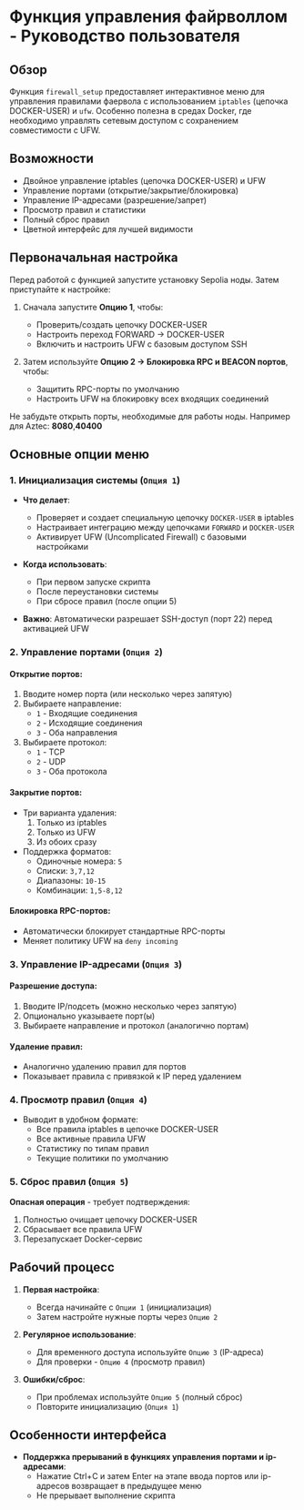 # Функция управления файрволлом - Руководство пользователя

## Обзор

Функция `firewall_setup` предоставляет интерактивное меню для управления правилами фаервола с использованием `iptables` (цепочка DOCKER-USER) и `ufw`. Особенно полезна в средах Docker, где необходимо управлять сетевым доступом с сохранением совместимости с UFW.

## Возможности

- Двойное управление iptables (цепочка DOCKER-USER) и UFW
- Управление портами (открытие/закрытие/блокировка)
- Управление IP-адресами (разрешение/запрет)
- Просмотр правил и статистики
- Полный сброс правил
- Цветной интерфейс для лучшей видимости

## Первоначальная настройка

Перед работой с функцией запустите установку Sepolia ноды. Затем приступайте к настройке:

1. Сначала запустите **Опцию 1**, чтобы:
    - Проверить/создать цепочку DOCKER-USER
    - Настроить переход FORWARD -> DOCKER-USER
    - Включить и настроить UFW с базовым доступом SSH

2. Затем используйте **Опцию 2 → Блокировка RPC и BEACON портов**, чтобы:
    - Защитить RPC-порты по умолчанию
    - Настроить UFW на блокировку всех входящих соединений

Не забудьте открыть порты, необходимые для работы ноды. Например для Aztec: **8080**,**40400**

## Основные опции меню

### 1. Инициализация системы (`Опция 1`)
- **Что делает**:
    - Проверяет и создает специальную цепочку `DOCKER-USER` в iptables
    - Настраивает интеграцию между цепочками `FORWARD` и `DOCKER-USER`
    - Активирует UFW (Uncomplicated Firewall) с базовыми настройками

- **Когда использовать**:
    - При первом запуске скрипта
    - После переустановки системы
    - При сбросе правил (после опции 5)

- **Важно**: Автоматически разрешает SSH-доступ (порт 22) перед активацией UFW

### 2. Управление портами (`Опция 2`)
#### Открытие портов:
1. Вводите номер порта (или несколько через запятую)
2. Выбираете направление:
    - `1` - Входящие соединения
    - `2` - Исходящие соединения
    - `3` - Оба направления
3. Выбираете протокол:
    - `1` - TCP
    - `2` - UDP
    - `3` - Оба протокола

#### Закрытие портов:
- Три варианта удаления:
    1. Только из iptables
    2. Только из UFW
    3. Из обоих сразу
- Поддержка форматов:
    - Одиночные номера: `5`
    - Списки: `3,7,12`
    - Диапазоны: `10-15`
    - Комбинации: `1,5-8,12`

#### Блокировка RPC-портов:
- Автоматически блокирует стандартные RPC-порты
- Меняет политику UFW на `deny incoming`

### 3. Управление IP-адресами (`Опция 3`)
#### Разрешение доступа:
1. Вводите IP/подсеть (можно несколько через запятую)
2. Опционально указываете порт(ы)
3. Выбираете направление и протокол (аналогично портам)

#### Удаление правил:
- Аналогично удалению правил для портов
- Показывает правила с привязкой к IP перед удалением

### 4. Просмотр правил (`Опция 4`)
- Выводит в удобном формате:
    - Все правила iptables в цепочке DOCKER-USER
    - Все активные правила UFW
    - Статистику по типам правил
    - Текущие политики по умолчанию

### 5. Сброс правил (`Опция 5`)
**Опасная операция** - требует подтверждения:
1. Полностью очищает цепочку DOCKER-USER
2. Сбрасывает все правила UFW
3. Перезапускает Docker-сервис

## Рабочий процесс

1. **Первая настройка**:
    - Всегда начинайте с `Опции 1` (инициализация)
    - Затем настройте нужные порты через `Опцию 2`

2. **Регулярное использование**:
    - Для временного доступа используйте `Опцию 3` (IP-адреса)
    - Для проверки - `Опцию 4` (просмотр правил)

3. **Ошибки/сброс**:
    - При проблемах используйте `Опцию 5` (полный сброс)
    - Повторите инициализацию (`Опция 1`)

## Особенности интерфейса

- **Поддержка прерываний в функциях управления портами и ip-адресами**:
    - Нажатие Ctrl+C и затем Enter на этапе ввода портов или ip-адресов возвращает в предыдущее меню
    - Не прерывает выполнение скрипта

